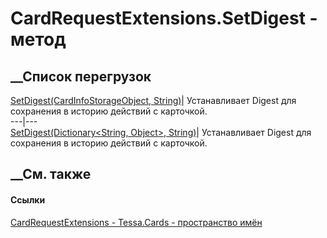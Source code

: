 # CardRequestExtensions.SetDigest - метод
##  __Список перегрузок
[SetDigest(CardInfoStorageObject,
String)](M_Tessa_Cards_CardRequestExtensions_SetDigest_1.htm)|  Устанавливает
Digest для сохранения в историю действий с карточкой.  
---|---  
[SetDigest(Dictionary<String, Object>,
String)](M_Tessa_Cards_CardRequestExtensions_SetDigest.htm)|  Устанавливает
Digest для сохранения в историю действий с карточкой.  
## __См. также
#### Ссылки
[CardRequestExtensions - ](T_Tessa_Cards_CardRequestExtensions.htm)
[Tessa.Cards - пространство имён](N_Tessa_Cards.htm)
